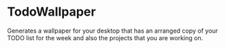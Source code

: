 # TodoWallpaper
Generates a wallpaper for your desktop that has an arranged copy of your TODO list for the week and also the projects that you are working on.
